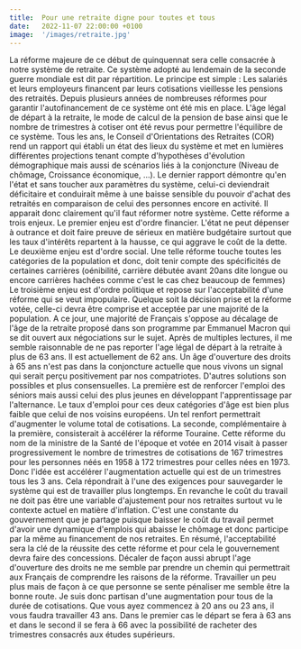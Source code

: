 ```yaml
---
title:  Pour une retraite digne pour toutes et tous
date:   2022-11-07 22:00:00 +0100
image:  '/images/retraite.jpg'
---
```

La réforme majeure de ce début de quinquennat sera celle consacrée à notre système de retraite. Ce système adopté au lendemain de la seconde guerre mondiale est dit par répartition. Le principe est simple : Les salariés et leurs employeurs financent par leurs cotisations vieillesse les pensions des retraités. Depuis plusieurs années de nombreuses réformes pour garantir l'autofinancement de ce système ont été mis en place. L'âge légal de départ à la retraite, le mode de calcul de la pension de base ainsi que le nombre de trimestres à cotiser ont été revus pour permettre l'équilibre de ce système. 
Tous les ans, le Conseil d'Orientations des Retraites (COR) rend un rapport qui établi un état des lieux du système et met en lumières différentes projections tenant compte d'hypothèses d'évolution démographique mais aussi de scénarios liés à la conjoncture (Niveau de chômage, Croissance économique, ...). 
Le dernier rapport démontre qu'en l'état et sans toucher aux paramètres du système, celui-ci deviendrait déficitaire et conduirait même à une baisse sensible du pouvoir d'achat des retraités en comparaison de celui des personnes encore en activité. Il apparait donc clairement qu'il faut réformer notre système.
Cette réforme a trois enjeux. 
Le premier enjeu est d'ordre financier. L'état ne peut dépenser à outrance et doit faire preuve de sérieux en matière budgétaire surtout que les taux d'intérêts repartent à la hausse, ce qui aggrave le coût de la dette.
Le deuxième enjeu est d'ordre social. Une telle réforme touche toutes les catégories de la population et donc, doit tenir compte des spécificités de certaines carrières (oénibilité, carrière débutée avant 20ans dite longue ou encore carrières hachées comme c'est le cas chez beaucoup de femmes)
Le troisième enjeu est d'ordre politique et repose sur l'acceptabilité d'une réforme qui se veut impopulaire. Quelque soit la décision prise et la réforme votée, celle-ci devra être comprise et acceptée par une majorité de la population. A ce jour, une majorité de Français s'oppose au décalage de l'âge de la retraite proposé dans son programme par Emmanuel Macron qui se dit ouvert aux négociations sur le sujet.
Après de multiples lectures, il me semble raisonnable de ne pas reporter l'age légal de départ à la retraite à plus de 63 ans. Il est actuellement de 62 ans. Un âge d'ouverture des droits à 65 ans n'est pas dans la conjoncture actuelle que nous vivons un signal qui serait perçu positivement par nos compatriotes. D'autres solutions son possibles et plus consensuelles. 
La première est de renforcer l'emploi des séniors mais aussi celui des plus jeunes en développant l'apprentissage par l'alternance. Le taux d'emploi pour ces deux catégories d'âge est bien plus faible que celui de nos voisins européens. Un tel renfort permettrait d'augmenter le volume total de cotisations. 
La seconde, complémentaire à la première, consisterait à accélérer la réforme Touraine. Cette réforme du nom de la ministre de la Santé de l'époque et votée en 2014 visait à passer progressivement le nombre de trimestres de cotisations de 167 trimestres pour les personnes néés en 1958 à 172 trimestres pour celles nées en 1973. Donc l'idée est accélérer l'augmentation actuelle qui est de un trimestres tous les 3 ans. Cela répondrait à l'une des exigences pour sauvegarder le système qui est de travailler plus longtemps. 
En revanche le coût du travail ne doit pas être une variable d'ajustement pour nos retraites surtout vu le contexte actuel en matière d'inflation. C'est une constante du gouvernement que je partage puisque baisser le coût du travail permet d'avoir une dynamique d'emplois qui abaisse le chômage et donc participe par la même au financement de nos retraites.
En résumé, l'acceptabilité sera la clé de la réussite des cette réforme et pour cela le gouvernement devra faire des concessions. Décaler de façon aussi abrupt l'age d'ouverture des droits ne me semble par prendre un chemin qui permettrait aux Français de comprendre les raisons de la réforme. Travailler un peu plus mais de façon à ce que personne se sente pénaliser me semble être la bonne route. Je suis donc partisan d'une augmentation pour tous de la durée de cotisations. Que vous ayez commencez à 20 ans ou 23 ans, il vous faudra travailler 43 ans. Dans le premier cas le départ se fera à 63 ans et dans le second il se fera à 66 avec la possibilité de racheter des trimestres consacrés aux études supérieurs. 
